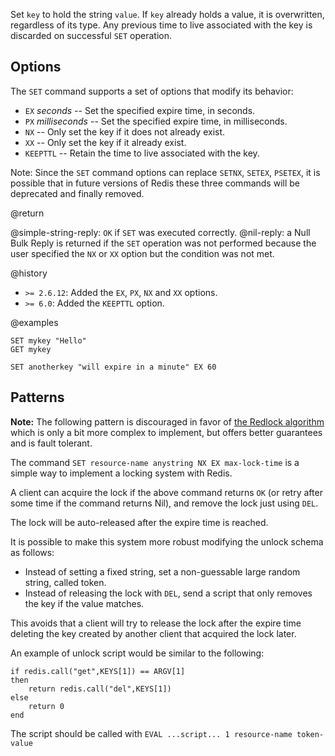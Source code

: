 Set `key` to hold the string `value`. If `key` already holds a value, it is
overwritten, regardless of its type. Any previous time to live associated with
the key is discarded on successful `SET` operation.

## Options

The `SET` command supports a set of options that modify its behavior:

- `EX` _seconds_ -- Set the specified expire time, in seconds.
- `PX` _milliseconds_ -- Set the specified expire time, in milliseconds.
- `NX` -- Only set the key if it does not already exist.
- `XX` -- Only set the key if it already exist.
- `KEEPTTL` -- Retain the time to live associated with the key.

Note: Since the `SET` command options can replace `SETNX`, `SETEX`, `PSETEX`, it
is possible that in future versions of Redis these three commands will be
deprecated and finally removed.

@return

@simple-string-reply: `OK` if `SET` was executed correctly. @nil-reply: a Null
Bulk Reply is returned if the `SET` operation was not performed because the user
specified the `NX` or `XX` option but the condition was not met.

@history

- `>= 2.6.12`: Added the `EX`, `PX`, `NX` and `XX` options.
- `>= 6.0`: Added the `KEEPTTL` option.

@examples

```cli
SET mykey "Hello"
GET mykey

SET anotherkey "will expire in a minute" EX 60
```

## Patterns

**Note:** The following pattern is discouraged in favor of
[the Redlock algorithm](http://redis.io/topics/distlock) which is only a bit
more complex to implement, but offers better guarantees and is fault tolerant.

The command `SET resource-name anystring NX EX max-lock-time` is a simple way to
implement a locking system with Redis.

A client can acquire the lock if the above command returns `OK` (or retry after
some time if the command returns Nil), and remove the lock just using `DEL`.

The lock will be auto-released after the expire time is reached.

It is possible to make this system more robust modifying the unlock schema as
follows:

- Instead of setting a fixed string, set a non-guessable large random string,
  called token.
- Instead of releasing the lock with `DEL`, send a script that only removes the
  key if the value matches.

This avoids that a client will try to release the lock after the expire time
deleting the key created by another client that acquired the lock later.

An example of unlock script would be similar to the following:

    if redis.call("get",KEYS[1]) == ARGV[1]
    then
        return redis.call("del",KEYS[1])
    else
        return 0
    end

The script should be called with `EVAL ...script... 1 resource-name token-value`
